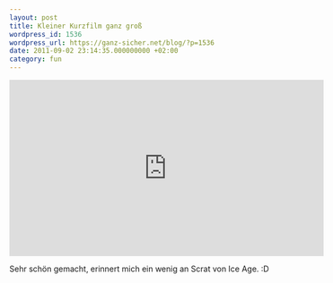 ```yaml
---
layout: post
title: Kleiner Kurzfilm ganz groß
wordpress_id: 1536
wordpress_url: https://ganz-sicher.net/blog/?p=1536
date: 2011-09-02 23:14:35.000000000 +02:00
category: fun
---
```


<iframe width="560" height="315" src="https://www.youtube.com/embed/FrTbnczYAd4" frameborder="0" allowfullscreen></iframe>

Sehr schön gemacht, erinnert mich ein wenig an Scrat von Ice Age. :D
